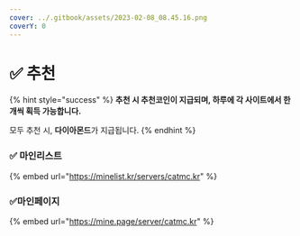 ```yaml
---
cover: ../.gitbook/assets/2023-02-08_08.45.16.png
coverY: 0
---
```


# ✅ 추천

{% hint style="success" %}
**추천 시 추천코인이 지급되며, 하루에 각 사이트에서 한개씩 획득 가능합니다.**

모두 추천 시, **다이아몬드**가 지급됩니다.
{% endhint %}

### ✅ 마인리스트

{% embed url="https://minelist.kr/servers/catmc.kr" %}

### ✅마인페이지

{% embed url="https://mine.page/server/catmc.kr" %}
